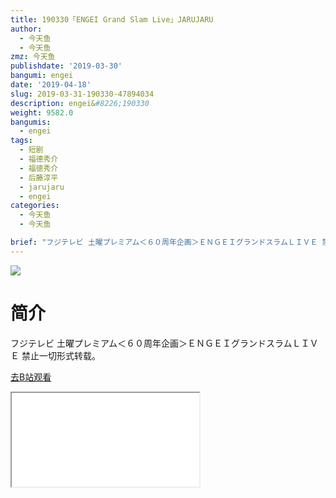 ```yaml
---
title: 190330「ENGEI Grand Slam Live」JARUJARU
author:
  - 今天鱼
  - 今天鱼
zmz: 今天鱼
publishdate: '2019-03-30'
bangumi: engei
date: '2019-04-18'
slug: 2019-03-31-190330-47894034
description: engei&#8226;190330
weight: 9582.0
bangumis:
  - engei
tags:
  - 短剧
  - 福德秀介
  - 福徳秀介
  - 后藤淳平
  - jarujaru
  - engei
categories:
  - 今天鱼
  - 今天鱼

brief: "フジテレビ 土曜プレミアム＜６０周年企画＞ＥＮＧＥＩグランドスラムＬＩＶＥ 禁止一切形式转载。"
---
```

![](https://i.imgur.com/i2rk5uf.jpg)
# 简介  
フジテレビ 土曜プレミアム＜６０周年企画＞ＥＮＧＥＩグランドスラムＬＩＶＥ
禁止一切形式转载。  

[去B站观看](https://www.bilibili.com/video/av47894034/)
<div class ="resp-container"><iframe class="testiframe" src="//player.bilibili.com/player.html?aid=47894034"", scrolling="no", allowfullscreen="true" > </iframe></div> 
